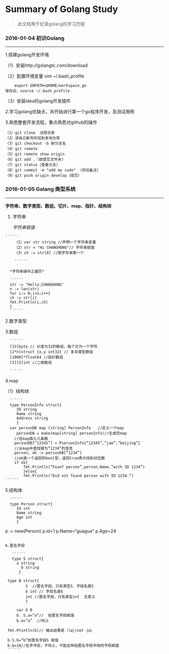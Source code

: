 # Summary of Golang Study

>  此文档用于纪录golang的学习历程

### 2016-01-04 初识Golang
   ------
   1.搭建golang开发环境
   
   （1）安装http://golangtc.com/download
   
   （2）配置环境变量
        vim ~/.bash_profile
        
        export GOPATH=$HOME/workspace_go
    保存后，source ~/.bash_profile
    
   （3）安装idea的golang开发插件
   
   2.学习golang优缺点，并开始进行第一个go程序开发，及测试用例
   
   3.熟悉整套开发流程，重点熟悉对github的操作
   
    （1）git clone  远程仓库
    （2）讲自己新写的加到本地仓库
    （3）git checkout -b 新分支名 
    （4）git remote
    （5）git remote show origin
    （6）git add .（欲提交文件夹)
    （7）git status（查看分支）
    （8）git commit -m "add my code" （添加备注）
    （9）git push origin develop（提交）
    
   ### 2016-01-05  Golang  类型系统
   -----
   **字符串、数字类型、数组、切片、map、指针、结构体**
   
   1. 字符串
   
      *字符串赋值*
	
	``````
    	（1）var str string //声明一个字符串变量
    	（2）str = "Hi CHANGHONG"// 字符串赋值
    	（3）ch := str[0] //取字符串第一个

    	``````
    	
      *字符串操作之遍历*
      
      ``````
      str := "Hello,CHANGHONG"
      n := len(str)
      for i:= 0;i<n;i++{
      ch := str[i]
      fmt.Println(i,ch)
      }
      ``````
      
   2.数字类型
   
   3.数组
   
      ``````
      [32]byte // 长度为32的数组，每个元为一个字符
      [2*n]struct {x,y int32} // 复杂类型数组
      [1000]*float64 //指针数组
      [3][5]int //二维数组
      
      ``````
      
   4.map
   
   （1）结构体
   
      ``````
      type PersonInfo struct{
         ID string
         Name string
         Address string
         }
      var personDB map [string] PersonInfo   //定义一个map
         personDB = make(map[string] personInfo)//生成空map
		//往map插入几条数
		personDB[“12345”] = PsersonInfo{“12345”,”jam”,”beijing”}
		//从map中查找键为“1234”的信息
		person, ok := personDB[“1234”]
		//ok是一个返回的bool型，返回true表示找到对应数
		if ok{
			fmt.Println(“Founf person”,person.Name,”with ID 1234”)
			}else{
			fmt.Println("Did not found person with ID 1234.”)
	``````

   5.结构体
   
      ``````
      type Person struct{
         Id int
         Name string
         Age int
         } 

   p := new(Person)
   p.id=1
   p.Name=“guagua"
   p.Age=24
   ``````

   6.匿名字段
	
      ``````
      type S struct{
      	a string 
	      b string
         }
	
	type B struct{
      		S  //匿名字段，只有类型S，字段名是S
      		b int // 字段名是b
      		int //匿名字段，只有类型int  无意义
         	}

      	var b B
      	b. S.a=“a”//  给匿名字段赋值
      	b.a=“a”  //同上

   	fmt.Ptintln(b)// 输出结果是｛｛a｝｝not ｛a｝

   	b.S.b=“b”给匿名字段S 赋值
   	b.b=10//名字冲突，不同上，不能这样给匿名字段中相同字段赋值
	``````
